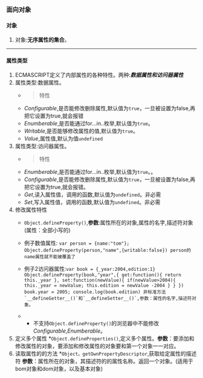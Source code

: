 ### 面向对象

#### 对象

1. 对象:**无序属性的集合**。

****
#### 属性类型

1. ECMASCRIPT定义了内部属性的各种特性。两种:***数据属性和访问器属性***
2. 属性类型:数据属性。
	* > 特性
	* *Configurable*,是否能修改删除属性,默认值为`true`，一旦被设置为false,再把它设置为true,就会报错
	* *Enumberable*,是否能通过for...in..枚举,默认值为`true`。
	* *Writable*,是否能够修改属性的值,默认值为`true`。
	* *Value*,属性值,默认为值`undefined`
3. 属性类型:访问器属性。
	* > 特性
	* *Enumberable*,是否能通过for...in..枚举,默认值为`true`。。
	* *Configurable*,是否能修改删除属性,默认值为`true`，一旦被设置为false,再把它设置为true,就会报错。
	* *Get*,读入属性值，调用的函数,默认值为`undefined`。非必需
	* *Set*,写入属性值，调用的函数,默认值为`undefined`。非必需
4. 修改属性特性
	* `Object.defineProperty()`,**参数**:属性所在的对象,属性的名字,描述符对象(属性：全部小写的)
	* 例子数值属性: ``` var person = {name:"tom"};
				Object.defineProperty(person,"name",{writable:false})
				person的name属性就不能被覆盖了
			```

	* 例子2访问器属性:``` var book = {_year:2004,edition:1}
				Object.defineProperty(book,"year",{
					get:function(){
						return this._year
					},
					set:function(newValue){
						if(newValue>2004){
							this._year = newValue;
							this.edition = newValue -2004
						}
					}
				})
				book.year = 2005;
				console.log(book.edition)
				非标准方法
				`__defineGetter__()`和`__defineSetter__()`,参数：属性的名字,描述符对象。
			```
	* * 不支持`Object.defineProperty()`的浏览器中不能修改*Configurable*,*Enumberable*。
5. 定义多个属性
	*`Object.defineProperties()`,定义多个属性。**参数**：要添加和修改属性的对象，要添加和修改属性的对象要和第一个对象一一对应。
6. 读取属性的的方法
	*`Object。getOwnPropertyDescriptor`,获取给定属性的描述符 **参数**：属性所在的对象，其描述符的的属性名称。返回一个对象。(适用于bom对象和dom对象，以及基本对象)